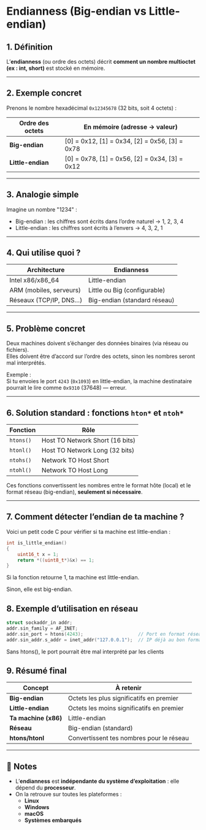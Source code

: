 # Endianness (Big-endian vs Little-endian)

## 1. Définition

L’**endianness** (ou ordre des octets) décrit **comment un nombre multioctet (ex : int, short)** est stocké en mémoire.

---

## 2. Exemple concret

Prenons le nombre hexadécimal `0x12345678` (32 bits, soit 4 octets) :

| Ordre des octets    | En mémoire (adresse → valeur)             |
|---------------------|--------------------------------------------|
| **Big-endian**      | [0] = 0x12, [1] = 0x34, [2] = 0x56, [3] = 0x78 |
| **Little-endian**   | [0] = 0x78, [1] = 0x56, [2] = 0x34, [3] = 0x12 |

---

## 3. Analogie simple

Imagine un nombre "1234" :

- Big-endian : les chiffres sont écrits dans l’ordre naturel → 1, 2, 3, 4
- Little-endian : les chiffres sont écrits à l’envers → 4, 3, 2, 1

---

## 4. Qui utilise quoi ?

| Architecture        | Endianness          |
|---------------------|---------------------|
| Intel x86/x86_64    | Little-endian       |
| ARM (mobiles, serveurs) | Little ou Big (configurable) |
| Réseaux (TCP/IP, DNS…) | Big-endian (standard réseau) |

---

## 5. Problème concret

Deux machines doivent s’échanger des données binaires (via réseau ou fichiers).  
Elles doivent être d’accord sur l’ordre des octets, sinon les nombres seront mal interprétés.

Exemple :  
Si tu envoies le port `4243` (`0x1093`) en little-endian, la machine destinataire pourrait le lire comme `0x9310` (37648) — erreur.

---

## 6. Solution standard : fonctions `hton*` et `ntoh*`

| Fonction   | Rôle                                   |
|------------|----------------------------------------|
| `htons()`  | Host TO Network Short (16 bits)        |
| `htonl()`  | Host TO Network Long (32 bits)         |
| `ntohs()`  | Network TO Host Short                   |
| `ntohl()`  | Network TO Host Long                    |

Ces fonctions convertissent les nombres entre le format hôte (local) et le format réseau (big-endian), **seulement si nécessaire**.

---

## 7. Comment détecter l’endian de ta machine ?

Voici un petit code C pour vérifier si ta machine est little-endian :

```c
int is_little_endian()
{
    uint16_t x = 1;
    return *((uint8_t*)&x) == 1;
}
```

Si la fonction retourne 1, ta machine est little-endian.

Sinon, elle est big-endian.

## 8. Exemple d’utilisation en réseau

```c
struct sockaddr_in addr;
addr.sin_family = AF_INET;
addr.sin_port = htons(4243);                    // Port en format réseau (big-endian)
addr.sin_addr.s_addr = inet_addr("127.0.0.1");  // IP déjà au bon format
```

Sans htons(), le port pourrait être mal interprété par les clients

## 9. Résumé final

| Concept         | À retenir                                   |
|-----------------|---------------------------------------------|
| **Big-endian**      | Octets les plus significatifs en premier   |
| **Little-endian**   | Octets les moins significatifs en premier  |
| **Ta machine (x86)**| Little-endian                              |
| **Réseau**          | Big-endian (standard)                      |
| **htons/htonl**     | Convertissent tes nombres pour le réseau   |

---

## 📝 Notes

- L’**endianness** est **indépendante du système d’exploitation** : elle dépend du **processeur**.
- On la retrouve sur toutes les plateformes :
  - **Linux**
  - **Windows**
  - **macOS**
  - **Systèmes embarqués**

